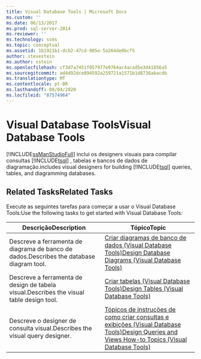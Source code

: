 ```yaml
---
title: Visual Database Tools | Microsoft Docs
ms.custom: ''
ms.date: 06/13/2017
ms.prod: sql-server-2014
ms.reviewer: ''
ms.technology: ssms
ms.topic: conceptual
ms.assetid: 1b1921b1-dcb2-47cd-985e-5a264de0bcf5
author: stevestein
ms.author: sstein
ms.openlocfilehash: cf3d7a7451f057977e9764ac4acad5e3d41856a5
ms.sourcegitcommit: ad4d92dce894592a259721a1571b1d8736abacdb
ms.translationtype: MT
ms.contentlocale: pt-BR
ms.lasthandoff: 08/04/2020
ms.locfileid: "87574964"
---
```

# <a name="visual-database-tools"></a><span data-ttu-id="eda47-102">Visual Database Tools</span><span class="sxs-lookup"><span data-stu-id="eda47-102">Visual Database Tools</span></span>
  [!INCLUDE[ssManStudioFull](../../includes/ssmanstudiofull-md.md)] <span data-ttu-id="eda47-103">inclui os designers visuais para compilar consultas [!INCLUDE[tsql](../../includes/tsql-md.md)] , tabelas e bancos de dados de diagramação.</span><span class="sxs-lookup"><span data-stu-id="eda47-103">includes visual designers for building [!INCLUDE[tsql](../../includes/tsql-md.md)] queries, tables, and diagramming databases.</span></span>  
  
## <a name="related-tasks"></a><span data-ttu-id="eda47-104">Related Tasks</span><span class="sxs-lookup"><span data-stu-id="eda47-104">Related Tasks</span></span>  
 <span data-ttu-id="eda47-105">Execute as seguintes tarefas para começar a usar o Visual Database Tools:</span><span class="sxs-lookup"><span data-stu-id="eda47-105">Use the following tasks to get started with Visual Database Tools:</span></span>  
  
|<span data-ttu-id="eda47-106">**Descrição**</span><span class="sxs-lookup"><span data-stu-id="eda47-106">**Description**</span></span>|<span data-ttu-id="eda47-107">**Tópico**</span><span class="sxs-lookup"><span data-stu-id="eda47-107">**Topic**</span></span>|  
|---------------------|---------------|  
|<span data-ttu-id="eda47-108">Descreve a ferramenta de diagrama de banco de dados.</span><span class="sxs-lookup"><span data-stu-id="eda47-108">Describes the database diagram tool.</span></span>|[<span data-ttu-id="eda47-109">Criar diagramas de banco de dados &#40;Visual Database Tools&#41;</span><span class="sxs-lookup"><span data-stu-id="eda47-109">Design Database Diagrams &#40;Visual Database Tools&#41;</span></span>](design-database-diagrams-visual-database-tools.md)|  
|<span data-ttu-id="eda47-110">Descreve a ferramenta de design de tabela visual.</span><span class="sxs-lookup"><span data-stu-id="eda47-110">Describes the visual table design tool.</span></span>|[<span data-ttu-id="eda47-111">Criar tabelas &#40;Visual Database Tools&#41;</span><span class="sxs-lookup"><span data-stu-id="eda47-111">Design Tables &#40;Visual Database Tools&#41;</span></span>](design-tables-visual-database-tools.md)|  
|<span data-ttu-id="eda47-112">Descreve o designer de consulta visual.</span><span class="sxs-lookup"><span data-stu-id="eda47-112">Describes the visual query designer.</span></span>|[<span data-ttu-id="eda47-113">Tópicos de instruções de como criar consultas e exibições &#40;Visual Database Tools&#41;</span><span class="sxs-lookup"><span data-stu-id="eda47-113">Design Queries and Views How-to Topics &#40;Visual Database Tools&#41;</span></span>](design-queries-and-views-how-to-topics-visual-database-tools.md)|  
  
  
